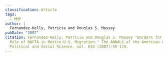 ```yaml
---
classification: Article
tags:
  - MMP
author: |
  Fernandez-Kelly, Patricia and Douglas S. Massey
pubDate: "2007"
citation: Fernandez-Kelly, Patricia and Douglas S. Massey "Borders for Whom? The
  Role of NAFTA in Mexico-U.S. Migration." The ANNALS of the American Academy of
  Political and Social Science, vol. 610 (2007):98-119.
---
```

